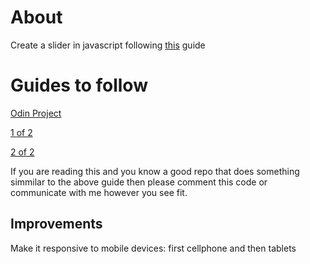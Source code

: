 # About
  Create a slider in javascript following [this](https://www.theodinproject.com/courses/javascript/lessons/dynamic-user-interface-interactions) guide

# Guides to follow

[Odin Project](https://www.theodinproject.com/courses/javascript/lessons/dynamic-user-interface-interactions)

[1 of 2](https://www.youtube.com/watch?v=gBzsE0oieio)

[2 of 2](https://www.youtube.com/watch?v=gBzsE0oieio)

If you are reading this and you know a good repo that does something simmilar to the above
guide then please comment this code or communicate with me however you see fit.

## Improvements

Make it responsive to mobile devices: first cellphone and then tablets